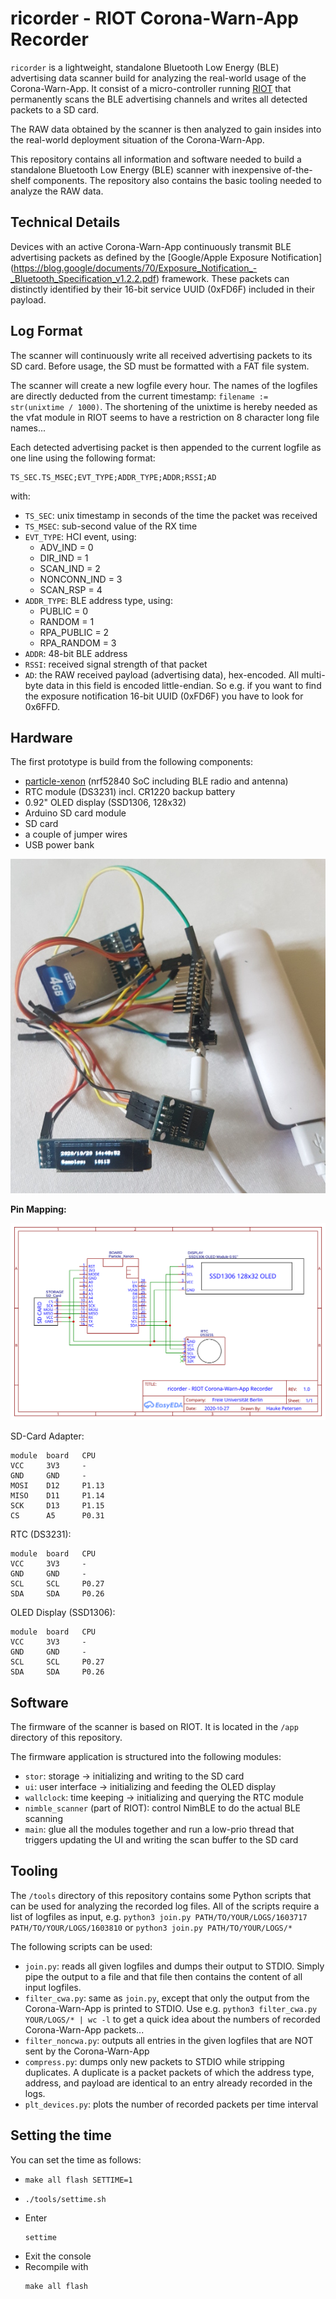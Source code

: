 # ricorder - RIOT Corona-Warn-App Recorder

`ricorder` is a lightweight, standalone Bluetooth Low Energy (BLE) advertising
data scanner build for analyzing the real-world usage of the Corona-Warn-App. It
consist of a micro-controller running [RIOT](https://riot-os.org) that
permanently scans the BLE advertising channels and writes all detected packets
to a SD card.

The RAW data obtained by the scanner is then analyzed to gain insides into the
real-world deployment situation of the Corona-Warn-App.

This repository contains all information and software needed to build a
standalone Bluetooth Low Energy (BLE) scanner with inexpensive of-the-shelf
components. The repository also contains the basic tooling needed to analyze the
RAW data.


## Technical Details

Devices with an active Corona-Warn-App continuously transmit BLE advertising
packets as defined by the [Google/Apple Exposure Notification]
(https://blog.google/documents/70/Exposure_Notification_-_Bluetooth_Specification_v1.2.2.pdf)
framework. These packets can distinctly identified by their 16-bit service UUID
(0xFD6F) included in their payload.


## Log Format

The scanner will continuously write all received advertising packets to its SD
card. Before usage, the SD must be formatted with a FAT file system.

The scanner will create a new logfile every hour. The names of the logfiles are
directly deducted from the current timestamp: `filename := str(unixtime / 1000)`.
The shortening of the unixtime is hereby needed as the vfat module in RIOT seems
to have a restriction on 8 character long file names...

Each detected advertising packet is then appended to the current logfile as one
line using the following format:
```
TS_SEC.TS_MSEC;EVT_TYPE;ADDR_TYPE;ADDR;RSSI;AD
```
with:
- `TS_SEC`: unix timestamp in seconds of the time the packet was received
- `TS_MSEC`: sub-second value of the RX time
- `EVT_TYPE`: HCI event, using:
  - ADV_IND = 0
  - DIR_IND = 1
  - SCAN_IND = 2
  - NONCONN_IND = 3
  - SCAN_RSP = 4
- `ADDR_TYPE`: BLE address type, using:
  - PUBLIC = 0
  - RANDOM = 1
  - RPA_PUBLIC = 2
  - RPA_RANDOM = 3
- `ADDR`: 48-bit BLE address
- `RSSI`: received signal strength of that packet
- `AD`: the RAW received payload (advertising data), hex-encoded. All multi-byte
        data in this field is encoded little-endian. So e.g. if you want to find
        the exposure notification 16-bit UUID (0xFD6F) you have to look for
        0x6FFD.


## Hardware

The first prototype is build from the following components:
- [particle-xenon](https://docs.particle.io/datasheets/discontinued/xenon-datasheet/) (nrf52840 SoC including BLE radio and antenna)
- RTC module (DS3231) incl. CR1220 backup battery
- 0.92" OLED display (SSD1306, 128x32)
- Arduino SD card module
- SD card
- a couple of jumper wires
- USB power bank

![Prototype](img/hw_v1.jpg)

**Pin Mapping:**

![ricorder Schmematics](img/ricorder_schem.svg)

SD-Card Adapter:
```
module  board   CPU
VCC     3V3     -
GND     GND     -
MOSI    D12     P1.13
MISO    D11     P1.14
SCK     D13     P1.15
CS      A5      P0.31
```

RTC (DS3231):
```
module  board   CPU
VCC     3V3     -
GND     GND     -
SCL     SCL     P0.27
SDA     SDA     P0.26
```

OLED Display (SSD1306):
```
module  board   CPU
VCC     3V3     -
GND     GND     -
SCL     SCL     P0.27
SDA     SDA     P0.26
```


## Software

The firmware of the scanner is based on RIOT. It is located in the `/app`
directory of this repository.

The firmware application is structured into the following modules:
- `stor`: storage -> initializing and writing to the SD card
- `ui`: user interface -> initializing and feeding the OLED display
- `wallclock`: time keeping -> initializing and querying the RTC module
- `nimble_scanner` (part of RIOT): control NimBLE to do the actual BLE scanning
- `main`: glue all the modules together and run a low-prio thread that triggers
          updating the UI and writing the scan buffer to the SD card


## Tooling

The `/tools` directory of this repository contains some Python scripts that can
be used for analyzing the recorded log files. All of the scripts require a list
of logfiles as input, e.g.
`python3 join.py PATH/TO/YOUR/LOGS/1603717 PATH/TO/YOUR/LOGS/1603810`
or `python3 join.py PATH/TO/YOUR/LOGS/*`

The following scripts can be used:
- `join.py`: reads all given logfiles and dumps their output to STDIO. Simply
             pipe the output to a file and that file then contains the content
             of all input logfiles.
- `filter_cwa.py`: same as `join.py`, except that only the output from the
                   Corona-Warn-App is printed to STDIO. Use e.g.
                   `python3 filter_cwa.py YOUR/LOGS/* | wc -l` to get a quick
                   idea about the numbers of recorded Corona-Warn-App packets...
- `filter_noncwa.py`: outputs all entries in the given logfiles that are NOT
                      sent by the Corona-Warn-App
- `compress.py`: dumps only new packets to STDIO while stripping duplicates.
                 A duplicate is a packet packets of which the address type,
                 address, and payload are identical to an entry already recorded
                 in the logs.
- `plt_devices.py`: plots the number of recorded packets per time interval

## Setting the time

You can set the time as follows:
* ```
  make all flash SETTIME=1
  ```
* ```
  ./tools/settime.sh
  ```
* Enter
  ```
  settime
  ```
* Exit the console
* Recompile with
  ```
  make all flash
  ```
